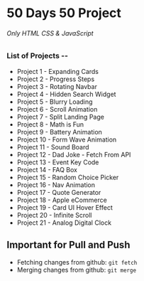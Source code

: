 # 50 Days 50 Project
 
###### Only HTML CSS & JavaScript

### List of Projects --

* Project 1 - Expanding Cards
* Project 2 - Progress Steps
* Project 3 - Rotating Navbar
* Project 4 - Hidden Search Widget
* Project 5 - Blurry Loading
* Project 6 - Scroll Animation
* Project 7 - Split Landing Page
* Project 8 - Math is Fun
* Project 9 - Battery Animation
* Project 10 - Form Wave Animation
* Project 11 - Sound Board
* Project 12 - Dad Joke - Fetch From API
* Project 13 - Event Key Code
* Project 14 - FAQ Box
* Project 15 - Random Choice Picker
* Project 16 - Nav Animation
* Project 17 - Quote Generator
* Project 18 - Apple eCommerce
* Project 19 - Card UI Hover Effect
* Project 20 - Infinite Scroll
* Project 21 - Analog Digital Clock



## Important for Pull and Push
* Fetching changes from github: `git fetch`
* Merging changes from github: `git merge`
